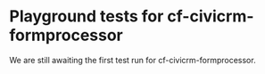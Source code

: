 # Playground tests for cf-civicrm-formprocessor
We are still awaiting the first test run for cf-civicrm-formprocessor.
